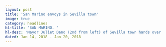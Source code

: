 ```yaml
---
layout: post
title: 'San Marino envoys in Sevilla town'
image: true
category: headlines
hl-title: 'SAN MARINO. '
hl-desc: 'Mayor Juliet Dano (2nd from left) of Sevilla town hands over the Plaque of Appreciation to San Marino Amb. France Majoie Le Lous with her daughter Prime Minister Lawrence Majoie as Vice-Mayor Richard Bucag (extreme right) and IsabelitoTongco, representative of the Office of the Governor (extreme left) looks on. (rvo)'
dated: Jan 14, 2018 - Jan 20, 2018
---
```

